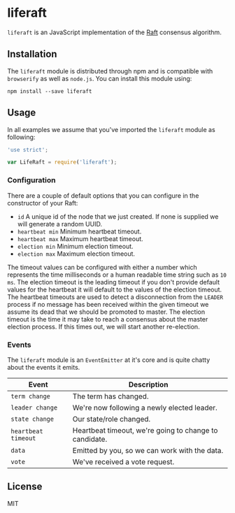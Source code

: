 # liferaft

`liferaft` is an JavaScript implementation of the [Raft] consensus algorithm. 

## Installation

The `liferaft` module is distributed through npm and is compatible with
`browserify` as well as `node.js`. You can install this module using:

```
npm install --save liferaft
```

## Usage

In all examples we assume that you've imported the `liferaft` module as
following:

```js
'use strict';

var LifeRaft = require('liferaft');
```

### Configuration

There are a couple of default options that you can configure in the constructor
of your Raft:

- `id` A unique id of the node that we just created. If none is supplied we will
  generate a random UUID.
- `heartbeat min` Minimum heartbeat timeout.
- `heartbeat max` Maximum heartbeat timeout.
- `election min` Minimum election timeout.
- `election max` Maximum election timeout.

The timeout values can be configured with either a number which represents the
time milliseconds or a human readable time string such as `10 ms`. The election
timeout is the leading timeout if you don't provide default values for the
heartbeat it will default to the values of the election timeout. The heartbeat
timeouts are used to detect a disconnection from the `LEADER` process if no
message has been received within the given timeout we assume its dead that we
should be promoted to master. The election timeout is the time it may take to
reach a consensus about the master election process. If this times out, we will
start another re-election.

### Events

The `liferaft` module is an `EventEmitter` at it's core and is quite chatty
about the events it emits.

Event               | Description
--------------------|------------------------------------------------------
`term change`       | The term has changed.
`leader change`     | We're now following a newly elected leader.
`state change`      | Our state/role changed.
`heartbeat timeout` | Heartbeat timeout, we're going to change to candidate.
`data`              | Emitted by you, so we can work with the data.
`vote`              | We've received a vote request.

## License

MIT

[Raft]: https://ramcloud.stanford.edu/wiki/download/attachments/11370504/raft.pdf
